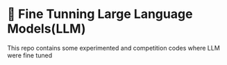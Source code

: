 # 🚀 Fine Tunning Large Language Models(LLM)

This repo contains some experimented and competition codes where LLM were fine tuned
